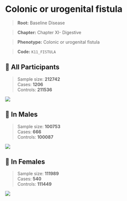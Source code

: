 # Colonic or urogenital fistula

> **Root:** Baseline Disease  

> **Chapter:** Chapter XI- Digestive  

> **Phenotype:** Colonic or urogenital fistula  

> **Code:** `K11_FISTULA`

## 🧪 All Participants  
> Sample size: **212742**  
> Cases: **1206**  
> Controls: **211536**
<img src="/Disease/Figures/ALL/Baseline/K11_FISTULA.png"/>
<CsvTable src="/public/Disease/Data/ALL/Baseline/LG_K11_FISTULA.csv" label="🔍 View full results" />

## 👨 In Males  
> Sample size: **100753**  
> Cases: **666**  
> Controls: **100087**
<img src="/Disease/Figures/Male/Baseline/K11_FISTULA.png"/>
<CsvTable src="/public/Disease/Data/Male/Baseline/LG_K11_FISTULA.csv" label="🔍 View full results" />

## 👩 In Females  
> Sample size: **111989**  
> Cases: **540**  
> Controls: **111449**
<img src="/Disease/Figures/Female/Baseline/K11_FISTULA.png"/>
<CsvTable src="/public/Disease/Data/Female/Baseline/LG_K11_FISTULA.csv" label="🔍 View full results" />
